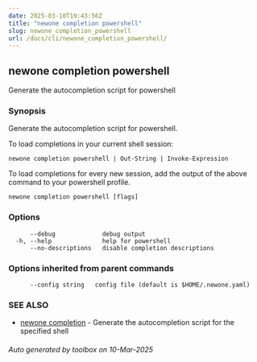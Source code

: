 ```yaml
---
date: 2025-03-10T19:43:56Z
title: "newone completion powershell"
slug: newone_completion_powershell
url: /docs/cli/newone_completion_powershell/
---
```

## newone completion powershell

Generate the autocompletion script for powershell

### Synopsis

Generate the autocompletion script for powershell.

To load completions in your current shell session:

	newone completion powershell | Out-String | Invoke-Expression

To load completions for every new session, add the output of the above command
to your powershell profile.


```
newone completion powershell [flags]
```

### Options

```
      --debug             debug output
  -h, --help              help for powershell
      --no-descriptions   disable completion descriptions
```

### Options inherited from parent commands

```
      --config string   config file (default is $HOME/.newone.yaml)
```

### SEE ALSO

* [newone completion](/docs/cli/newone_completion/)	 - Generate the autocompletion script for the specified shell

###### Auto generated by toolbox on 10-Mar-2025
